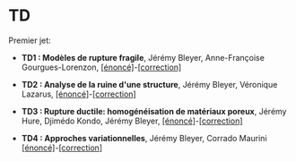 # TD

Premier jet:

* **TD1 : Modèles de rupture fragile**,  Jérémy Bleyer, Anne-Françoise Gourgues-Lorenzon, [[énoncé]](src/TD1_Modeles_de_rupture_fragile/TD1.pdf)-[[correction]](src/TD1_Modeles_de_rupture_fragile/TD1_solution.pdf)
* **TD2 : Analyse de la ruine d'une structure**, Jérémy Bleyer, Véronique Lazarus, [[énoncé]](src/TD2_Analyse_ruine_COMET/TD2.pdf)-[[correction]](src/TD2_Analyse_ruine_COMET/TD2_solution.pdf)
* **TD3 : Rupture ductile: homogénéisation de matériaux poreux**, Jérémy Hure, Djimédo Kondo, Jérémy Bleyer, [[énoncé]](src/TD3_Homogeneisation_poreux_Gurson/TD3.pdf)-[[correction]](src/TD3_Homogeneisation_poreux_Gurson/TD3_solution.pdf)

* **TD4 : Approches variationnelles**, Jérémy Bleyer, Corrado Maurini [[énoncé]](src/TD4_Rupture_variationelle/TD4.pdf)-[[correction]](src/TD4_Rupture_variationelle/TD4_solution.pdf)


